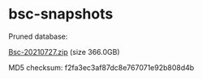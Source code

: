 # bsc-snapshots

Pruned database:

[Bsc-20210727.zip](https://s3.ap-northeast-1.amazonaws.com/dex-bin.bnbstatic.com/geth-20210727.zip?AWSAccessKeyId=AKIAYINE6SBQPUZDDRRO&Expires=1630041331&Signature=YVSMFubxDKh%2FRVSp0IjMC8SG8MA%3D) (size 366.0GB)

MD5 checksum: f2fa3ec3af87dc8e767071e92b808d4b


